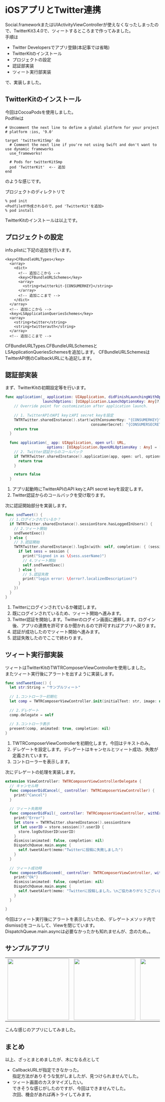 # iOSアプリとTwitter連携
Social.frameworkまたはUIActivityViewControllerが使えなくなったしまったので、TwitterKit3.4.0で、ツィートするところまで作ってみました。  
手順は  

* Twitter Developersでアプリ登録(本記事では省略)
* TwitterKitのインストール
* プロジェクトの設定
* 認証部実装
* ツィート実行部実装

で、実装しました。

## TwitterKitのインストール
今回はCocoaPodsを使用しました。  
Podfileは

```
# Uncomment the next line to define a global platform for your project
# platform :ios, '9.0'

target 'twitterKitSmp' do
  # Comment the next line if you're not using Swift and don't want to use dynamic frameworks
  use_frameworks!

  # Pods for twitterKitSmp
  pod 'TwitterKit'  <-- 追加
end
```
のような感じです。

プロジェクトのディレクトリで

```
% pod init
<Podfileが作成されるので、pod 'TwitterKit'を追加>
% pod install
```

TwitterKitのインストールは以上です。

## プロジェクトの設定
info.plistに下記の追加を行います。

```
<key>CFBundleURLTypes</key>
  <array>
    <dict>
      <!-- 追加ここから -->
      <key>CFBundleURLSchemes</key>
      <array>
        <string>twitterkit-{CONSUMERKEY}</string>
      </array>
      <!-- 追加ここまで -->
    </dict>
  </array>
  <!-- 追加ここから -->
  <key>LSApplicationQueriesSchemes</key>
  <array>
    <string>twitter</string>
    <string>twitterauth</string>
  </array>
  <!-- 追加ここまで -->
```
CFBundleURLTypes.CFBundleURLSchemesとLSApplicationQueriesSchemesを追加します。
CFBundleURLSchemesはTwitterAPI側のCallbackURLにも追記します。

## 認証部実装
まず、TwitterKitの初期設定等を行います。

```swift:AppDelegate.swift
func application(_ application: UIApplication, didFinishLaunchingWithOptions
                 launchOptions: [UIApplication.LaunchOptionsKey: Any]?) -> Bool {
    // Override point for customization after application launch.
    
    // 1. TwitterAPIのAPI keyとAPI secret keyを設定
    TWTRTwitter.sharedInstance().start(withConsumerKey: "{CONSUMERKEY}",
                                       consumerSecret: "{CONSUMERSECRET}")
    return true
  }
  
  func application(_ app: UIApplication, open url: URL, 
                   options: [UIApplication.OpenURLOptionsKey : Any] = [:]) -> Bool {
    // 2. Twitter認証からのコールバック
    if TWTRTwitter.sharedInstance().application(app, open: url, options: options) {
      return true
    }

    return false
  }
```
  
1. アプリ起動時にTwitterAPIのAPI keyとAPI secret keyを設定します。
2. Twitter認証からのコールバックを受け取ります。

次に認証開始部分を実装します。 　

```swift:ViewController.swift
func sndTweet() {
  // 1.ログインされているか？
  if TWTRTwitter.sharedInstance().sessionStore.hasLoggedInUsers() {
    // 2.ツィート開始
    sndTweetExec()
  } else {
    // 3.認証開始
    TWTRTwitter.sharedInstance().logIn(with: self, completion: { (session, error) in
      if let sess = session {
        print("Signed in as \(sess.userName)")
        // 4.ツィート開始
        self.sndTweetExec()
      } else {
        // 5.認証失敗
        print("login error: \(error?.localizedDescription)")
      }
    })
  }
}
```

1. Twitterにログインされているか確認します。
2. 既にログインされているため、ツィート開始へ進みます。
3. Twitter認証を開始します。Twitterのログイン画面に遷移します。ログイン後、アプリの連携を許可するか聞かれるので許可すればアプリへ戻ります。
4. 認証が成功したのでツィート開始へ進みます。
5. 認証失敗したのでここで終わります。

## ツィート実行部実装
ツィートはTwitterKitのTWTRComposerViewControllerを使用しました。  
またツィート実行後にアラートを出すように実装します。

```swift:ViewController.swift
func sndTweetExec() {
  let str:String = "サンプルツィート"
  
  // 1.コントローラー初期化
  let comp = TWTRComposerViewController.init(initialText: str, image: nil, videoData: nil)
  
  // 2.デレゲート
  comp.delegate = self
  
  // 3.コントローラ表示
  present(comp, animated: true, completion: nil)
}
```

1. TWTRComposerViewControllerを初期化します。今回はテキストのみ。
2. デレゲートを設定します。デレゲートはキャンセルとツィート成功、失敗が定義されています。
3. コントローラーを表示します。

次にデレゲートの処理を実装します。

```swift:ViewController.swift
extension ViewController: TWTRComposerViewControllerDelegate {
  // キャンセル時
  func composerDidCancel(_ controller: TWTRComposerViewController) {
    print("Cancel")
  }
  
  // ツィート失敗時
  func composerDidFail(_ controller: TWTRComposerViewController, withError error: Error) {
    print("Error")
    let store = TWTRTwitter.sharedInstance().sessionStore
    if let userID = store.session()?.userID {
      store.logOutUserID(userID)
    }
    dismiss(animated: false, completion: nil)
    DispatchQueue.main.async {
      self.tweetAlert(memo:"Twitterに投稿に失敗しました")
    }
  }
  
  // ツィート成功時
  func composerDidSucceed(_ controller: TWTRComposerViewController, with tweet: TWTRTweet) {
    print("Ok")
    dismiss(animated: false, completion: nil)
    DispatchQueue.main.async {
      self.tweetAlert(memo: "Twitterに投稿しました。\nご協力ありがとうございます。")
    }
  }

}
```

今回はツィート実行後にアラートを表示したいため、デレゲートメソッド内でdismiss()をコールして、Viewを閉じています。  
DispatchQueue.main.asyncは必要なかったかも知れませんが、念のため。。

## サンプルアプリ
<table>
<tr>
<td>
<img width="200" src="https://raw.githubusercontent.com/kingcony/tweetsmple/master/img/scr1.png">
</td>
<td>
<img width="200" src="https://raw.githubusercontent.com/kingcony/tweetsmple/master/img/scr2.png">
</td>
<td>
<img width="200" src="https://raw.githubusercontent.com/kingcony/tweetsmple/master/img/scr3.png">
</td>
</tr>
</table>
こんな感じのアプリにしてみました。  

## まとめ

以上、ざっとまとめましたが、木になる点として

* CallbackURLが指定できなかった。  
指定方法がありそうな気がしましたが、見つけられませんでした。
* ツィート画面のカスタマイズしたい。  
できそうな感じがしたのですが、今回はできませんでした。  
次回、機会があれば再トライしてみます。


